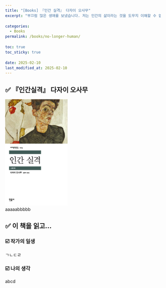 ```yaml
---
title: "[Books] 『인간 실격』 다자이 오사무"
excerpt: "부끄럼 많은 생애를 보냈습니다. 저는 인간의 삶이라는 것을 도무지 이해할 수 없습니다."

categories:
  - Books
permalink: /books/no-longer-human/

toc: true
toc_sticky: true

date: 2025-02-10
last_modified_at: 2025-02-10
---
```

 
## ✅ 『인간실격』 다자이 오사무
<!-- ![Alt text](/assets/img/nolongerhumanPic.jpg) -->
<img src="/assets/img/nolongerhumanPic.jpg" width="40%">
<br>
aaaaabbbbb

## ✅ 이 책을 읽고...
### ☑️ 작가의 일생
ㄱㄴㄷㄹ
### ☑️ 나의 생각
abcd